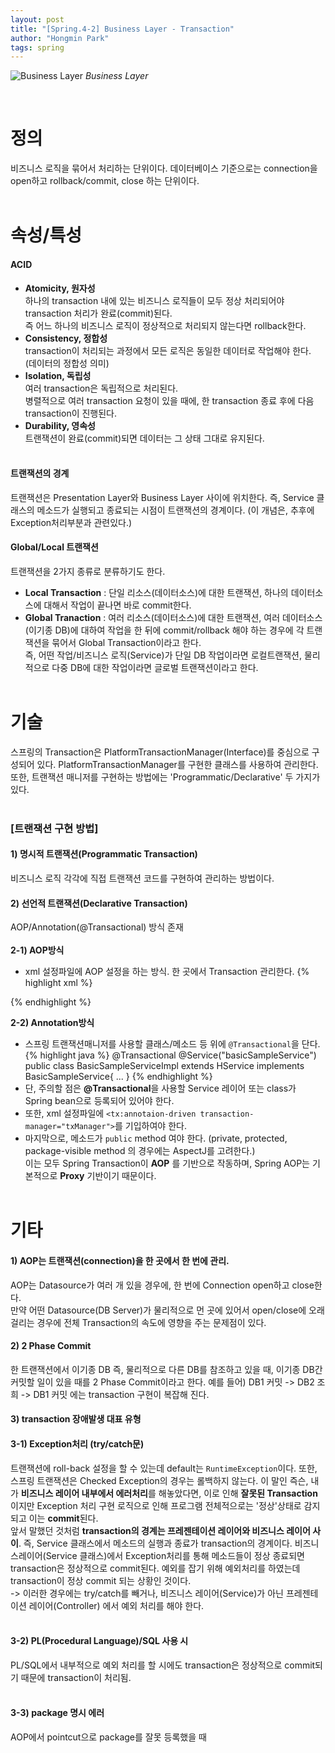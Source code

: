 ```yaml
---
layout: post
title: "[Spring.4-2] Business Layer - Transaction"
author: "Hongmin Park"
tags: spring
---
```


![Business Layer](https://mail.google.com/mail/u/0?ui=2&ik=e26376f5e4&view=fimg&th=16b690ff6a49d2e9&attid=0.12&disp=emb&attbid=ANGjdJ9BuqnXHFctMzgwFEuBvjZP16IXM-IP-8JM96NirSOfoNPPvSJ7_B3biXB3FWN_gmagntVZiV9HWzwsy-7sI27j06CTYu2xN2aBytUbz-8DsitZ-ghXAGD2uF8&sz=s0-l75-ft&ats=1560951710471&rm=16b690ff6a49d2e9&zw&atsh=1 "Business Layer")
_Business Layer_

<br>

# 정의
비즈니스 로직을 묶어서 처리하는 단위이다. 데이터베이스 기준으로는 connection을 open하고 rollback/commit, close 하는 단위이다.<br><br>

# 속성/특성
#### ACID
- **Atomicity, 원자성**<br>
하나의 transaction 내에 있는 비즈니스 로직들이 모두 정상 처리되어야 transaction 처리가 완료(commit)된다.<br>
즉 어느 하나의 비즈니스 로직이 정상적으로 처리되지 않는다면 rollback한다.<br>
- **Consistency, 정합성**<br>
transaction이 처리되는 과정에서 모든 로직은 동일한 데이터로 작업해야 한다.<br> 
(데이터의 정합성 의미)<br>
- **Isolation, 독립성**<br>
여러 transaction은 독립적으로 처리된다. <br>
병렬적으로 여러 transaction 요청이 있을 때에, 한 transaction 종료 후에 다음 transaction이 진행된다.
- **Durability, 영속성**<br>
트랜잭션이 완료(commit)되면 데이터는 그 상태 그대로 유지된다.<br><br>

#### 트랜잭션의 경계
트랜잭션은 Presentation Layer와 Business Layer 사이에 위치한다. 즉, Service 클래스의 메소드가 실행되고 종료되는 시점이 트랜잭션의 경계이다. (이 개념은, 추후에 Exception처리부분과 관련있다.)

#### Global/Local 트랜잭션
트랜잭션을 2가지 종류로 분류하기도 한다.<br>
- **Local Transaction** : 단일 리소스(데이터소스)에 대한 트랜잭션, 하나의 데이터소스에 대해서 작업이 끝나면 바로 commit한다.
- **Global Tranaction** : 여러 리소스(데이터소스)에 대한 트랜잭션, 여러 데이터소스(이기종 DB)에 대하여 작업을 한 뒤에 commit/rollback 해야 하는 경우에 각 트랜잭션을 묶어서 Global Transaction이라고 한다.<br>
즉, 어떤 작업/비즈니스 로직(Service)가 단일 DB 작업이라면 로컬트랜잭션, 물리적으로 다중 DB에 대한 작업이라면 글로벌 트랜잭션이라고 한다.<br><br>


# 기술
스프링의 Transaction은 PlatformTransactionManager(Interface)를 중심으로 구성되어 있다. PlatformTransactionManager를 구현한 클래스를 사용하여 관리한다.<br>
또한, 트랜잭션 매니저를 구현하는 방법에는 'Programmatic/Declarative' 두 가지가 있다.<br><br>

### [트랜잭션 구현 방법]
#### 1) 명시적 트랜잭션(Programmatic Transaction)
비즈니스 로직 각각에 직접 트랜잭션 코드를 구현하여 관리하는 방법이다.<br>
#### 2) 선언적 트랜잭션(Declarative Transaction)
AOP/Annotation(@Transactional) 방식 존재<br><br>
**2-1) AOP방식**<br>
- xml 설정파일에 AOP 설정을 하는 방식. 한 곳에서 Transaction 관리한다.
{% highlight xml %}
<bean id="txManager" class="org.springframework.jdbc.datasource.DataSourceTransactionManager">
       <property name="dataSource" ref="dataSource"/>
</bean>
<tx:advice id="txAdvice" transaction-manager="txManager">
   <tx:attributes>
       <tx:method name="select*" read-only="true"/>
       <tx:method name="insert*" rollback-for="Exception"/>
       <tx:method name="update*" rollback-for="Exception"/>
       <tx:method name="delete*" rollback-for="Exception"/>
       <tx:method name="multi*" rollback-for="Exception"/>
   </tx:attributes>
</tx:advice>
{% endhighlight %}

**2-2) Annotation방식**<br>
- 스프링 트랜잭션매니저를 사용할 클래스/메소드 등 위에 `@Transactional`을 단다.
{% highlight java %}
@Transactional
@Service("basicSampleService")
public class BasicSampleServiceImpl extends HService implements BasicSampleService{
  ...
}
{% endhighlight %}
- 단, 주의할 점은 **@Transactional**을 사용할 Service 레이어 또는 class가 Spring bean으로 등록되어 있어야 한다.<br>
- 또한, xml 설정파일에 `<tx:annotaion-driven transaction-manager="txManager">`를 기입하여야 한다. <br>
- 마지막으로, 메소드가 `public` method 여야 한다. (private, protected, package-visible method 의 경우에는 AspectJ를 고려한다.) 
<br>이는 모두 Spring Transaction이 **AOP** 를 기반으로 작동하며, Spring AOP는 기본적으로 **Proxy** 기반이기 때문이다.
<br><br>

# 기타
#### 1) AOP는 트랜잭션(connection)을 한 곳에서 한 번에 관리.<br>
AOP는 Datasource가 여러 개 있을 경우에, 한 번에 Connection open하고 close한다. <br>
만약 어떤 Datasource(DB Server)가 물리적으로 먼 곳에 있어서 open/close에 오래 걸리는 경우에 전체 Transaction의 속도에 영향을 주는 문제점이 있다.

#### 2) 2 Phase Commit
한 트랜잭션에서 이기종 DB 즉, 물리적으로 다른 DB를 참조하고 있을 때, 이기종 DB간 커밋할 일이 있을 때를 2 Phase Commit이라고 한다. 예를 들어) DB1 커밋 -> DB2 조희 -> DB1 커밋 에는 transaction 구현이 복잡해 진다.

#### 3) transaction 장애발생 대표 유형<br>
#### 3-1) Exception처리 (try/catch문)<br>
트랜잭션에 roll-back 설정을 할 수 있는데 default는 `RuntimeException`이다. 또한, 스프링 트랜잭션은 Checked Exception의 경우는 롤백하지 않는다. 이 말인 즉슨, 내가 **비즈니스 레이어 내부에서 에러처리**를 해놓았다면, 이로 인해 **잘못된 Transaction**이지만 Exception 처리 구현 로직으로 인해 프로그램 전체적으로는 '정상'상태로 감지되고 이는 **commit**된다. <br>
앞서 말했던 것처럼 **transaction의 경계는 프레젠테이션 레이어와 비즈니스 레이어 사이**. 즉, Service 클래스에서 메소드의 실행과 종료가 transaction의 경계이다. 비즈니스레이어(Service 클래스)에서 Exception처리를 통해 메소드들이 정상 종료되면 transaction은 정상적으로 commit된다.
예외를 잡기 위해 예외처리를 하였는데 transaction이 정상 commit 되는 상황인 것이다. <br>
-> 이러한 경우에는 try/catch를 빼거나, 비즈니스 레이어(Service)가 아닌 프레젠테이션 레이어(Controller) 에서 예외 처리를 해야 한다.<br><br>

#### 3-2) PL(Procedural Language)/SQL 사용 시<br>
PL/SQL에서 내부적으로 예외 처리를 할 시에도 transaction은 정상적으로 commit되기 때문에 transaction이 처리됨.<br><br>

#### 3-3) package 명시 에러<br>
AOP에서 pointcut으로 package를 잘못 등록했을 때

 

 
